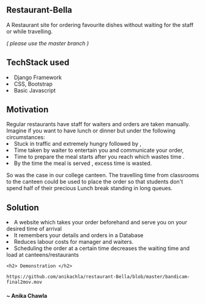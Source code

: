 
<h2>Restaurant-Bella</h2>
 A Restaurant site for ordering favourite dishes without waiting for the staff or while travelling.
 
 <i>( please use the master branch )</i>
 
 <h2> TechStack used </h2>
 <li> Django Framework </li>
 <li>  CSS, Bootstrap </li>
 <li> Basic Javascript</li>
 
 <h2> Motivation  </h2>
  Regular restaurants have staff for waiters and orders are taken manually. Imagine if you want to have lunch or dinner but under the following circumstances:
  <li> Stuck in traffic and extremely hungry followed by , </li>
  <li> Time taken by waiter to entertain you and communicate your order, </li>
  <li> Time to prepare the meal starts after you reach which wastes time .</li>
  <li> By the time the meal is served , excess time is wasted. </li>
  
  So was the case in our college canteen. The travelling time from classrooms to the canteen could be used to place the order so that students don't spend half of their precious Lunch break standing in long queues.
  
 <h2> Solution </h2>
    <li>A  website which takes your order beforehand and serve you on your desired time of arrival </li>
    <li>It remembers your details and orders in a Database </li>
    <li> Reduces labour costs for manager and waiters.</li>
    <li> Scheduling the order at a certain time decreases the waiting time  and load at canteens/restaurants </li>
    
    <h2> Demonstration </h2>
    
    https://github.com/anikachla/restaurant-Bella/blob/master/bandicam-final2mov.mov
    
  <h4>~ Anika Chawla</h4>
    
    
